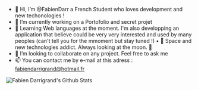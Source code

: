 - 👋 Hi, I’m @FabienDarr a French Student who loves development and new techonologies !
- 👀 I’m currently working on a Portofolio and secret projet 
- 🌌 Learning Web languages at the moment. I'm also developping an application that believe could be very very interested and used by many peoples (can't tell you for the mmoment but stay tuned !)
 •  🚀 Space and new technologies addict. Always looking at the moon. 🔭
- 💞️ I’m looking to collaborate on any project. Feel free to ask me 
- 📫 You can contact me by e-mail at this adress : fabiendarrigrand@hotmail.fr

<img align="left" alt="Fabien Darrigrand's Github Stats" src="https://github-readme-stats.vercel.app/api?username=FabienDarr&show_icons=true&hide_border=true" />
<!---
FabienDarr/FabienDarr is a ✨ special ✨ repository because its `README.md` (this file) appears on your GitHub profile.
You can click the Preview link to take a look at your changes.
--->
